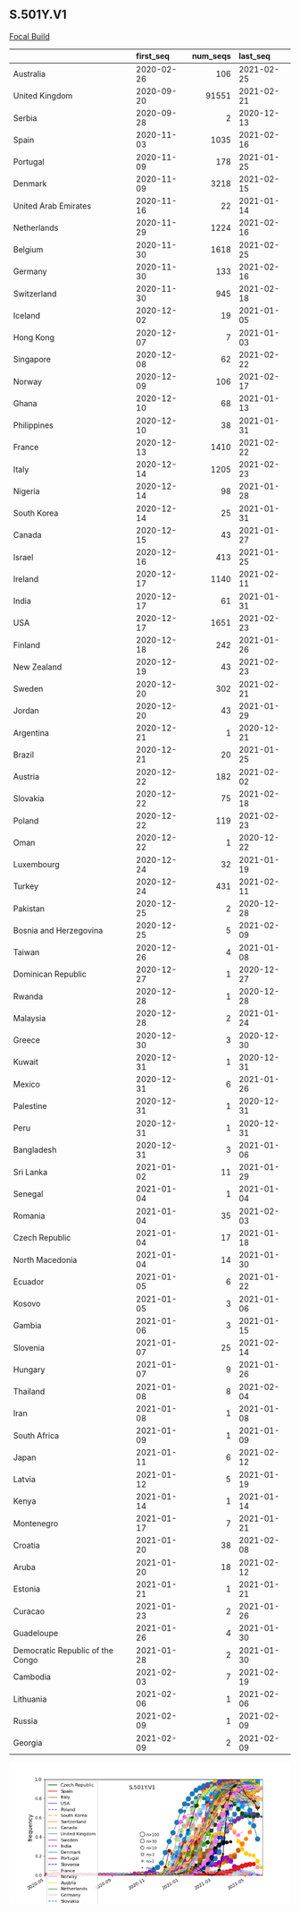

## S.501Y.V1
[Focal Build](https://nextstrain.org/groups/neherlab/ncov/S.501Y.V1?c=gt-S_501)

|                                  | first_seq   |   num_seqs | last_seq   |
|:---------------------------------|:------------|-----------:|:-----------|
| Australia                        | 2020-02-26  |        106 | 2021-02-25 |
| United Kingdom                   | 2020-09-20  |      91551 | 2021-02-21 |
| Serbia                           | 2020-09-28  |          2 | 2020-12-13 |
| Spain                            | 2020-11-03  |       1035 | 2021-02-16 |
| Portugal                         | 2020-11-09  |        178 | 2021-01-25 |
| Denmark                          | 2020-11-09  |       3218 | 2021-02-15 |
| United Arab Emirates             | 2020-11-16  |         22 | 2021-01-14 |
| Netherlands                      | 2020-11-29  |       1224 | 2021-02-16 |
| Belgium                          | 2020-11-30  |       1618 | 2021-02-25 |
| Germany                          | 2020-11-30  |        133 | 2021-02-16 |
| Switzerland                      | 2020-11-30  |        945 | 2021-02-18 |
| Iceland                          | 2020-12-02  |         19 | 2021-01-05 |
| Hong Kong                        | 2020-12-07  |          7 | 2021-01-03 |
| Singapore                        | 2020-12-08  |         62 | 2021-02-22 |
| Norway                           | 2020-12-09  |        106 | 2021-02-17 |
| Ghana                            | 2020-12-10  |         68 | 2021-01-13 |
| Philippines                      | 2020-12-10  |         38 | 2021-01-31 |
| France                           | 2020-12-13  |       1410 | 2021-02-22 |
| Italy                            | 2020-12-14  |       1205 | 2021-02-23 |
| Nigeria                          | 2020-12-14  |         98 | 2021-01-28 |
| South Korea                      | 2020-12-14  |         25 | 2021-01-31 |
| Canada                           | 2020-12-15  |         43 | 2021-01-27 |
| Israel                           | 2020-12-16  |        413 | 2021-01-25 |
| Ireland                          | 2020-12-17  |       1140 | 2021-02-11 |
| India                            | 2020-12-17  |         61 | 2021-01-31 |
| USA                              | 2020-12-17  |       1651 | 2021-02-23 |
| Finland                          | 2020-12-18  |        242 | 2021-01-26 |
| New Zealand                      | 2020-12-19  |         43 | 2021-02-23 |
| Sweden                           | 2020-12-20  |        302 | 2021-02-21 |
| Jordan                           | 2020-12-20  |         43 | 2021-01-29 |
| Argentina                        | 2020-12-21  |          1 | 2020-12-21 |
| Brazil                           | 2020-12-21  |         20 | 2021-01-25 |
| Austria                          | 2020-12-22  |        182 | 2021-02-02 |
| Slovakia                         | 2020-12-22  |         75 | 2021-02-18 |
| Poland                           | 2020-12-22  |        119 | 2021-02-23 |
| Oman                             | 2020-12-22  |          1 | 2020-12-22 |
| Luxembourg                       | 2020-12-24  |         32 | 2021-01-19 |
| Turkey                           | 2020-12-24  |        431 | 2021-02-11 |
| Pakistan                         | 2020-12-25  |          2 | 2020-12-28 |
| Bosnia and Herzegovina           | 2020-12-25  |          5 | 2021-02-09 |
| Taiwan                           | 2020-12-26  |          4 | 2021-01-08 |
| Dominican Republic               | 2020-12-27  |          1 | 2020-12-27 |
| Rwanda                           | 2020-12-28  |          1 | 2020-12-28 |
| Malaysia                         | 2020-12-28  |          2 | 2021-01-24 |
| Greece                           | 2020-12-30  |          3 | 2020-12-30 |
| Kuwait                           | 2020-12-31  |          1 | 2020-12-31 |
| Mexico                           | 2020-12-31  |          6 | 2021-01-26 |
| Palestine                        | 2020-12-31  |          1 | 2020-12-31 |
| Peru                             | 2020-12-31  |          1 | 2020-12-31 |
| Bangladesh                       | 2020-12-31  |          3 | 2021-01-06 |
| Sri Lanka                        | 2021-01-02  |         11 | 2021-01-29 |
| Senegal                          | 2021-01-04  |          1 | 2021-01-04 |
| Romania                          | 2021-01-04  |         35 | 2021-02-03 |
| Czech Republic                   | 2021-01-04  |         17 | 2021-01-18 |
| North Macedonia                  | 2021-01-04  |         14 | 2021-01-30 |
| Ecuador                          | 2021-01-05  |          6 | 2021-01-22 |
| Kosovo                           | 2021-01-05  |          3 | 2021-01-06 |
| Gambia                           | 2021-01-06  |          3 | 2021-01-15 |
| Slovenia                         | 2021-01-07  |         25 | 2021-02-14 |
| Hungary                          | 2021-01-07  |          9 | 2021-01-26 |
| Thailand                         | 2021-01-08  |          8 | 2021-02-04 |
| Iran                             | 2021-01-08  |          1 | 2021-01-08 |
| South Africa                     | 2021-01-09  |          1 | 2021-01-09 |
| Japan                            | 2021-01-11  |          6 | 2021-02-12 |
| Latvia                           | 2021-01-12  |          5 | 2021-01-19 |
| Kenya                            | 2021-01-14  |          1 | 2021-01-14 |
| Montenegro                       | 2021-01-17  |          7 | 2021-01-21 |
| Croatia                          | 2021-01-20  |         38 | 2021-02-08 |
| Aruba                            | 2021-01-20  |         18 | 2021-02-12 |
| Estonia                          | 2021-01-21  |          1 | 2021-01-21 |
| Curacao                          | 2021-01-23  |          2 | 2021-01-26 |
| Guadeloupe                       | 2021-01-26  |          4 | 2021-01-30 |
| Democratic Republic of the Congo | 2021-01-28  |          2 | 2021-01-30 |
| Cambodia                         | 2021-02-03  |          7 | 2021-02-19 |
| Lithuania                        | 2021-02-06  |          1 | 2021-02-06 |
| Russia                           | 2021-02-09  |          1 | 2021-02-09 |
| Georgia                          | 2021-02-09  |          2 | 2021-02-09 |

![Overall trends S.501Y.V1](/overall_trends_figures/overall_trends_S.501Y.V1.png)